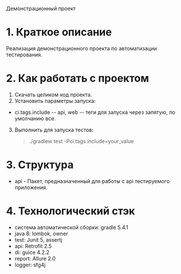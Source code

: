 Демонстрационный проект

# 1. Краткое описание
Реализация демонстрационного проекта по автоматизации тестирования.

# 2. Как работать с проектом
1. Скачать целиком код проекта.
2. Установить параметры запуска:
* ci.tags.include -- api, web -- теги для запуска через запятую, по умолчанию все.
3. Выполнить для запуска тестов:
    > ./gradlew test -Pci.tags.include=your_value

# 3. Структура
* api - Пакет, предназначенный для работы с api тестируемого приложения.

# 4. Технологический стэк
* система автоматической сборки: gradle 5.4.1
* java 8: lombok, owner
* test: Junit 5, assertj
* api: Retrofit 2.5
* di: guice 4.2.2
* report: Allure 2.0
* logger: sfg4j